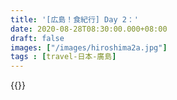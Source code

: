 ```yaml
---
title: '[広島！食紀行] Day 2：'
date: 2020-08-28T08:30:00.000+08:00
draft: false
images: ["/images/hiroshima2a.jpg"]
tags : [travel-日本-廣島]
---
```





{{<hiroshima>}}
